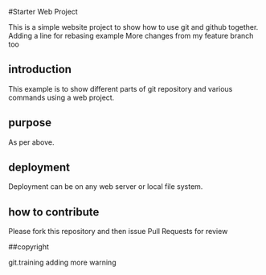 #Starter Web Project

This is a simple website project to show how to use git and github together.
Adding a line for rebasing example
More changes from my feature branch too

## introduction

This example is to show different parts of git repository and various commands using a web project.

## purpose

As per above.

## deployment

Deployment can be on any web server or local file system.

## how to contribute

Please fork this repository and then issue Pull Requests for review

##copyright

git.training
adding more warning